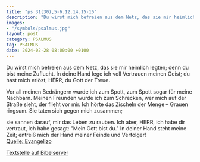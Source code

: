 ```yaml
---
title: "ps 31(30),5-6.12.14.15-16"
description: "Du wirst mich befreien aus dem Netz, das sie mir heimlich legten;  denn du bist meine Zuflucht. In deine Hand lege ich voll Vertrauen meinen Geist;  du hast mich erlöst, HERR, du Gott der Treue.  Vor all meinen Bedrängern wurde ich zum Spott,  zum Spott sogar für meine Nachbar...."
images:
- "/symbols/psalmus.jpg"
layout: post
category: PSALMUS
tag: PSALMUS
date: 2024-02-28 08:00:00 +0100
---
```

Du wirst mich befreien aus dem Netz, das sie mir heimlich legten; 
denn du bist meine Zuflucht.
In deine Hand lege ich voll Vertrauen meinen Geist; 
du hast mich erlöst, HERR, du Gott der Treue.

Vor all meinen Bedrängern wurde ich zum Spott, 
zum Spott sogar für meine Nachbarn.<!--more--> 
Meinen Freunden wurde ich zum Schrecken, 
wer mich auf der Straße sieht, der flieht vor mir.
Ich hörte das Zischeln der Menge – Grauen ringsum. 
Sie taten sich gegen mich zusammen; 

sie sannen darauf, mir das Leben zu rauben.
Ich aber, HERR, ich habe dir vertraut, 
ich habe gesagt: "Mein Gott bist du."
In deiner Hand steht meine Zeit; 
entreiß mich der Hand meiner Feinde und Verfolger!<br>
[Quelle: Evangelizo](https://evangeliumtagfuertag.org/DE/gospel)

[Textstelle auf Bibelserver](https://www.bibleserver.com/EU/ps31(30),5-6.12.14.15-16)
